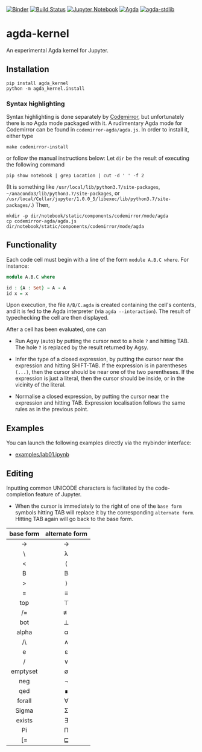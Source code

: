 [![Binder](https://mybinder.org/badge_logo.svg)](https://mybinder.org/v2/gh/lclem/agda-kernel/master)
[![Build Status](https://travis-ci.org/lclem/agda-kernel.svg)](https://travis-ci.org/lclem/agda-kernel)
[![Jupyter Notebook](https://img.shields.io/badge/jupyter-5.7.8-blue.svg)](https://github.com/jupyter/notebook/releases/tag/5.7.8)
[![Agda](https://img.shields.io/badge/agda-2.6-blue.svg)](https://github.com/agda/agda/releases/tag/v2.6)
[![agda-stdlib](https://img.shields.io/badge/agda--stdlib-1.0.1-blue.svg)](https://github.com/agda/agda-stdlib/releases/tag/v1.0.1)

# agda-kernel
An experimental Agda kernel for Jupyter.

Installation
------------

    pip install agda_kernel
    python -m agda_kernel.install

### Syntax highlighting

Syntax highlighting is done separately by [Codemirror](https://codemirror.net/),
but unfortunately there is no Agda mode packaged with it.
A rudimentary Agda mode for Codemirror can be found in ``codemirror-agda/agda.js``.
In order to install it, either type

    make codemirror-install
    
or follow the manual instructions below:
Let `dir` be the result of executing the following command

    pip show notebook | grep Location | cut -d ' ' -f 2

(It is something like ``/usr/local/lib/python3.7/site-packages``,
``~/anaconda3/lib/python3.7/site-packages``,
or  ``/usr/local/Cellar/jupyter/1.0.0_5/libexec/lib/python3.7/site-packages/``.)
Then, 

    mkdir -p dir/notebook/static/components/codemirror/mode/agda
    cp codemirror-agda/agda.js dir/notebook/static/components/codemirror/mode/agda

Functionality
-------------

Each code cell must begin with a line of the  form ``module A.B.C where``.
For instance:

```agda
module A.B.C where

id : {A : Set} → A → A
id x = x
```

Upon execution, the file `A/B/C.agda` is created containing the cell's contents,
and it is fed to the Agda interpreter (via `agda --interaction`).
The result of typechecking the cell are then displayed.

After a cell has been evaluated, one can

- Run Agsy (auto) by putting the cursor next to a hole `?` and hitting TAB.
The hole `?` is replaced by the result returned by Agsy.

- Infer the type of a closed expression,
by putting the cursor near the expression and hitting SHIFT-TAB.
If the expression is in parentheses ``(...)``, then the cursor should be near one of the two parentheses.
If the expression is just a literal, then the cursor should be inside, or in the vicinity of the literal.

- Normalise a closed expression,
by putting the cursor near the expression and hitting TAB.
Expression localisation follows the same rules as in the previous point.

Examples
--------

You can launch the following examples directly via the mybinder interface:
- [examples/lab01.ipynb](https://mybinder.org/v2/gh/lclem/agda-kernel/master?filepath=/example/lab01.ipynb)

Editing
-------

Inputting common UNICODE characters is facilitated by the code-completion feature of Jupyter.

- When the cursor is immediately to the right of one of the `base form` symbols
hitting TAB will replace it by the corresponding `alternate form`.
Hitting TAB again will go back to the base form.

| base form | alternate form |
|:---------:|:----------------:|
| -> | → |
| \ | λ |
| < | ⟨ |
| B | 𝔹 |
| > | ⟩ |
| = | ≡ |
| top | ⊤ |
| /= | ≢ |
| bot | ⊥ |
| alpha | α |
| /\ | ∧ |
| e | ε |
| \/ | ∨ |
| emptyset | ∅ |
| neg | ¬ |
| qed | ∎ |
| forall | ∀ |
| Sigma | Σ |
| exists | ∃ |
| Pi | Π |
| \[= | ⊑ |
